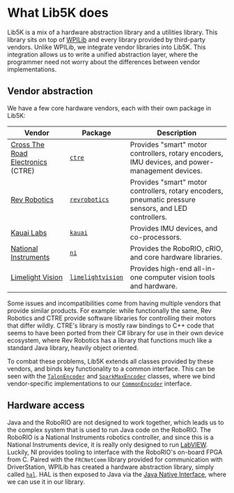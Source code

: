 # What Lib5K does

Lib5K is a mix of a hardware abstraction library and a utilities library. This library sits on top of [WPILib](https://wpilib.org/) and every library provided by third-party vendors. Unlike WPILib, we integrate vendor libraries into Lib5K. This integration allows us to write a unified abstraction layer, where the programmer need not worry about the differences between vendor implementations.

## Vendor abstraction

We have a few core hardware vendors, each with their own package in Lib5K:

| Vendor                                   | Package               | Description                                                                                           |
|------------------------------------------|-----------------------|-------------------------------------------------------------------------------------------------------|
| [Cross The Road Electronics](https://www.ctr-electronics.com/) (CTRE)    | [`ctre`](https://github.com/frc5024/lib5k/tree/master/lib5k/src/main/java/io/github/frc5024/lib5k/hardware/ctre)            | Provides "smart" motor controllers, rotary encoders, IMU devices, and power-management devices.       |
| [Rev Robotics](https://www.revrobotics.com/)                         | [`revrobotics`](https://github.com/frc5024/lib5k/tree/master/lib5k/src/main/java/io/github/frc5024/lib5k/hardware/revrobotics)     | Provides "smart" motor controllers, rotary encoders, pneumatic pressure sensors, and LED controllers. |
| [Kauai Labs](https://www.kauailabs.com/) | [`kauai`](https://github.com/frc5024/lib5k/tree/master/lib5k/src/main/java/io/github/frc5024/lib5k/hardware/kauai)           | Provides IMU devices, and co-processors.                                                              |
| [National Instruments](https://www.ni.com/en-ca.html)                 | [`ni`](https://github.com/frc5024/lib5k/tree/master/lib5k/src/main/java/io/github/frc5024/lib5k/hardware/ni)              | Provides the RoboRIO, cRIO, and core hardware libraries.                                              |
| [Limelight Vision](https://limelightvision.io/)                     | [`limelightvision`](https://github.com/frc5024/lib5k/tree/master/lib5k/src/main/java/io/github/frc5024/lib5k/hardware/limelightvision) | Provides high-end all-in-one computer vision tools and hardware.                                      |

Some issues and incompatibilities come from having multiple vendors that provide similar products. For example: while functionally the same, Rev Robotics and CTRE provide software libraries for controlling their motors that differ wildly. CTRE's library is mostly raw bindings to C++ code that seems to have been ported from their C# library for use in their own device ecosystem, where Rev Robotics has a library that functions much like a standard Java library, heavily object oriented.

To combat these problems, Lib5K extends all classes provided by these vendors, and binds key functionality to a common interface. This can be seen with the [`TalonEncoder`](https://cs.5024.ca/lib5k/javadoc/io/github/frc5024/lib5k/hardware/ctre/sensors/TalonEncoder.html) and [`SparkMaxEncoder`](https://cs.5024.ca/lib5k/javadoc/io/github/frc5024/lib5k/hardware/revrobotics/sensors/SparkMaxEncoder.html) classes, where we bind vendor-specific implementations to our [`CommonEncoder`](https://cs.5024.ca/lib5k/javadoc/io/github/frc5024/lib5k/hardware/common/sensors/interfaces/CommonEncoder.html) interface.

## Hardware access

Java and the RoboRIO are not designed to work together, which leads us to the complex system that is used to run Java code on the RoboRIO. The RoboRIO is a National Instruments robotics controller, and since this is a National Instruments device, it is really only designed to run [LabVIEW](https://en.wikipedia.org/wiki/LabVIEW). Luckily, NI provides tooling to interface with the RoboRIO's on-board FPGA from C. Paired with the `FRCNetComm` library provided for communication with DriverStation, WPILib has created a hardware abstraction library, simply called [`hal`](https://github.com/wpilibsuite/allwpilib/tree/master/hal). HAL is then exposed to Java via the [Java Native Interface](https://en.wikipedia.org/wiki/Java_Native_Interface), where we can use it in our library.